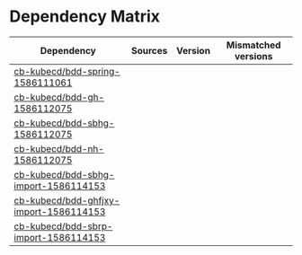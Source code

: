 # Dependency Matrix

Dependency | Sources | Version | Mismatched versions
---------- | ------- | ------- | -------------------
[cb-kubecd/bdd-spring-1586111061](https://github.com/cb-kubecd/bdd-spring-1586111061.git) |  | []() | 
[cb-kubecd/bdd-gh-1586112075](https://github.com/cb-kubecd/bdd-gh-1586112075.git) |  | []() | 
[cb-kubecd/bdd-sbhg-1586112075](https://github.com/cb-kubecd/bdd-sbhg-1586112075.git) |  | []() | 
[cb-kubecd/bdd-nh-1586112075](https://github.com/cb-kubecd/bdd-nh-1586112075.git) |  | []() | 
[cb-kubecd/bdd-sbhg-import-1586114153](https://github.com/cb-kubecd/bdd-sbhg-import-1586114153.git) |  | []() | 
[cb-kubecd/bdd-ghfjxy-import-1586114153](https://github.com/cb-kubecd/bdd-ghfjxy-import-1586114153.git) |  | []() | 
[cb-kubecd/bdd-sbrp-import-1586114153](https://github.com/cb-kubecd/bdd-sbrp-import-1586114153.git) |  | []() | 
